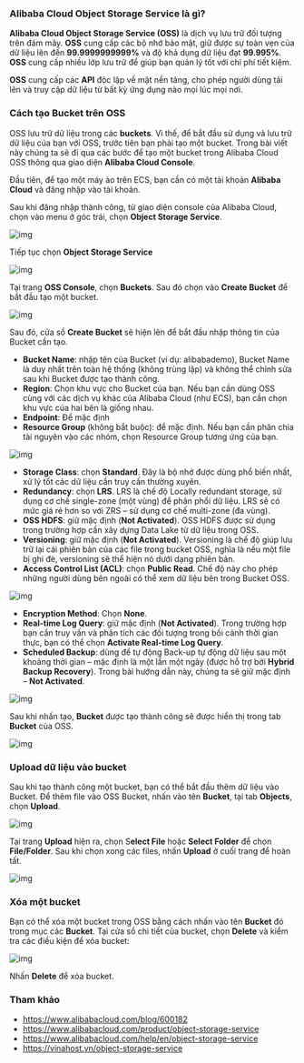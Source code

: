 ### Alibaba Cloud Object Storage Service là gì?

**Alibaba Cloud Object Storage Service (OSS)** là dịch vụ lưu trữ đối tượng trên đám mây. **OSS** cung cấp các bộ nhớ bảo mật, giữ được sự toàn vẹn của dữ liệu lên đến **99.9999999999%** và độ khả dụng dữ liệu đạt **99.995%**. **OSS** cung cấp nhiều lớp lưu trữ để giúp bạn quản lý tốt với chi phí tiết kiệm.

**OSS** cung cấp các **API** độc lập về mặt nền tảng, cho phép người dùng tải lên và truy cập dữ liệu từ bất kỳ ứng dụng nào mọi lúc mọi nơi.

### Cách tạo Bucket trên OSS

OSS lưu trữ dữ liệu trong các **buckets**. Vì thế, để bắt đầu sử dụng và lưu trữ dữ liệu của bạn với OSS, trước tiên bạn phải tạo một bucket. Trong bài viết này chúng ta sẽ đi qua các bước để tạo một bucket trong Alibaba Cloud OSS thông qua giao diện **Alibaba Cloud Console**.

Đầu tiên, để tạo một máy ảo trên ECS, bạn cần có một tài khoản **Alibaba Cloud** và đăng nhập vào tài khoản.

Sau khi đăng nhập thành công, từ giao diện console của Alibaba Cloud, chọn vào menu ở góc trái, chọn **Object Storage Service**.

![img](../../Image/OSS01.png)

Tiếp tục chọn **Object Storage Service**

![img](../../Image/OSS02.png)

Tại trang **OSS Console**, chọn **Buckets**. Sau đó chọn vào **Create Bucket** để bắt đầu tạo một bucket.

![img](../../Image/OSS03.png)

Sau đó, cửa sổ **Create Bucket** sẽ hiện lên để bắt đầu nhập thông tin của Bucket cần tạo.

- **Bucket Name**: nhập tên của Bucket (ví dụ: alibabademo), Bucket Name là duy nhất trên toàn hệ thống (không trùng lặp) và không thể chỉnh sửa sau khi Bucket được tạo thành công.
- **Region**: Chọn khu vực cho Bucket của bạn. Nếu bạn cần dùng OSS cùng với các dịch vụ khác của Alibaba Cloud (như ECS), bạn cần chọn khu vực của hai bên là giống nhau.
- **Endpoint**: Để mặc định
- **Resource Group** (không bắt buộc): để mặc định. Nếu bạn cần phân chia tài nguyên vào các nhóm, chọn Resource Group tương ứng của bạn.

![img](../../Image/OSS04.png)

- **Storage Class**: chọn **Standard**. Đây là bộ nhớ được dùng phổ biến nhất, xử lý tốt các dữ liệu cần truy cấn thường xuyên.
- **Redundancy**: chọn **LRS**. LRS là chế độ Locally redundant storage, sử dụng cơ chế single-zone (một vùng) để phân phổi dữ liệu. LRS sẽ có mức giá rẻ hơn so với ZRS – sử dụng cơ chế multi-zone (đa vùng).
- **OSS HDFS**: giữ mặc định (**Not Activated**). OSS HDFS được sử dụng trong trường hợp cần xây dựng Data Lake từ dữ liệu trong OSS.
- **Versioning**: giữ mặc định (**Not Activated**). Versioning là chế độ giúp lưu trữ lại cái phiên bản của các file trong bucket OSS, nghĩa là nếu một file bị ghi đè, versioning sẽ thể hiện nó dưới dạng phiên bản.
- **Access Control List (ACL)**: chọn **Public Read**. Chế độ này cho phép những người dùng bên ngoài có thể xem dữ liệu bên trong Bucket OSS.

![img](../../Image/OSS05.png)

- **Encryption Method**: Chọn **None**.
- **Real-time Log Query**: giữ mặc định (**Not Activated**). Trong trường hợp bạn cần truy vấn và phân tích các đối tượng trong bối cảnh thời gian thực, bạn có thể chọn **Activate Real-time Log Query**.
- **Scheduled Backup**: dùng để tự động Back-up tự động dữ liệu sau một khoảng thời gian – mặc định là một lần một ngày (được hỗ trợ bởi **Hybrid Backup Recovery**). Trong bài hướng dẫn này, chúng ta sẽ giữ mặc định – **Not Activated**.

![img](../../Image/OSS06.png)

Sau khi nhấn tạo, **Bucket** được tạo thành công sẽ được hiển thị trong tab **Bucket** của OSS.

![img](../../Image/OSS07.png)

### Upload dữ liệu vào bucket
Sau khi tạo thành công một bucket, bạn có thể bắt đầu thêm dữ liệu vào Bucket. Để thêm file vào OSS Bucket, nhấn vào tên **Bucket**, tại tab **Objects**, chọn **Upload**.

![img](../../Image/OSS08.png)

Tại trang **Upload** hiện ra, chọn S**elect File** hoặc **Select Folder** để chọn **File/Folder**. Sau khi chọn xong các files, nhấn **Upload** ở cuối trang để hoàn tất.

![img](../../Image/OSS09.png)

### Xóa một bucket
Bạn có thể xóa một bucket trong OSS bằng cách nhấn vào tên **Bucket** đó trong mục các **Bucket**. Tại cửa sổ chi tiết của bucket, chọn **Delete** và kiểm tra các điều kiện để xóa bucket:

![img](../../Image/OSS10.png)

Nhấn **Delete** để xóa bucket.

### Tham khảo

- https://www.alibabacloud.com/blog/600182
- https://www.alibabacloud.com/product/object-storage-service
- https://www.alibabacloud.com/help/en/object-storage-service
- https://vinahost.vn/object-storage-service